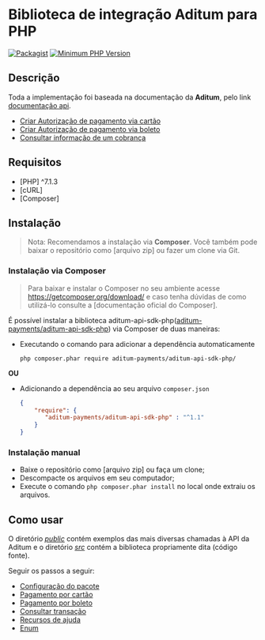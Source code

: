 Biblioteca de integração Aditum para PHP
===========================================

[![Packagist](https://img.shields.io/packagist/v/aditum-payments/aditum-api-sdk-php.svg?maxAge=2592000)](https://packagist.org/packages/aditum-payments/aditum-api-sdk-php)
[![Minimum PHP Version](https://img.shields.io/badge/php-%3E%3D%207.1.3-blue.svg?style=flat-square)](https://php.net/)

Descrição
---------
Toda a implementação foi baseada na documentação da **Aditum**, pelo link  [documentação api](https://sandbox.aditum.com.br/#primeiros-passos).

 - [Criar Autorização de pagamento via cartão](https://sandbox.aditum.com.br/#post-v2-charge-authorization)
 - [Criar Autorização de pagamento via boleto](https://sandbox.aditum.com.br/#post-v2-charge-boleto)
 - [Consultar informação de um cobrança](https://sandbox.aditum.com.br/#get-v2-charge-chargeid)

Requisitos
----------

 - [PHP] ^7.1.3
 - [cURL]
 - [Composer]

 Instalação
----------
> Nota: Recomendamos a instalação via **Composer**. Você também pode baixar o repositório como [arquivo zip] ou fazer um clone via Git.
 
 ### Instalação via Composer
> Para baixar e instalar o Composer no seu ambiente acesse https://getcomposer.org/download/ e caso tenha dúvidas de como utilizá-lo consulte a [documentação oficial do Composer].

É possível instalar a biblioteca aditum-api-sdk-php([aditum-payments/aditum-api-sdk-php](aditum-payments/aditum-api-sdk-php)) via Composer de duas maneiras:

- Executando o comando para adicionar a dependência automaticamente
  ```
  php composer.phar require aditum-payments/aditum-api-sdk-php/
  ```
**OU**

- Adicionando a dependência ao seu arquivo ```composer.json```
  ```composer.json
  {
      "require": {
         "aditum-payments/aditum-api-sdk-php" : "^1.1"
      }
  }
  ```
 
### Instalação manual
 - Baixe o repositório como [arquivo zip] ou faça um clone;
 - Descompacte os arquivos em seu computador;
 - Execute o comando ```php composer.phar install``` no local onde extraiu os arquivos.
 
 
 Como usar
 ---------
O diretório *[public](https://github.com/aditum-payments/aditum-api-sdk-php/tree/main/public)* contém exemplos das mais diversas chamadas à API da Aditum e o diretório *[src](https://github.com/aditum-payments/aditum-api-sdk-php/tree/main/src)* contém a biblioteca propriamente dita (código fonte).

Seguir os passos a seguir:
- [Configuração do pacote](https://github.com/aditum-payments/aditum-api-sdk-php/blob/main/document/CONFIG.md)
- [Pagamento por cartão](https://github.com/aditum-payments/aditum-api-sdk-php/blob/main/document/PAYCC.md)
- [Pagamento por boleto](https://github.com/aditum-payments/aditum-api-sdk-php/blob/main/document/PAYBOLETO.md)
- [Consultar transação](https://github.com/aditum-payments/aditum-api-sdk-php/blob/main/document/PAYSTATUS.md)
- [Recursos de ajuda](https://github.com/aditum-payments/aditum-api-sdk-php/blob/main/document/HELPER.md)
- [Enum](https://github.com/aditum-payments/aditum-api-sdk-php/blob/main/document/ENUM.md)


